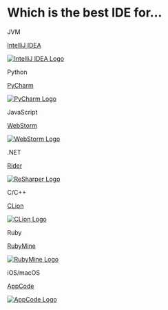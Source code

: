 <!DOCTYPE html>
<html lang="en">
 <head> 
<meta charset="UTF-8">
 <title>Flash Cards</title>
 <link rel="stylesheet" href="index.css"> 
<link rel="icon" href="images/jetbrains.png"> 
</head> 
<body> 
<div id="quiz_area">
 <h1 id="title">Which is the best IDE for...</h1>
 <div id="container"> 
<div class="card">
 <div class="front"> 
<p class="question">JVM</p> 
</div>
 <a target="_blank" href="https://www.jetbrains.com/idea/download/"> 
<div class="back"> <p class="answer">IntelliJ IDEA</p> 
<img src="images/icon-intellij-idea.png" alt="IntelliJ IDEA Logo">
 </div>
 </a> 
</div> 
<div class="card"> 
<div class="front">
 <p class="question">Python</p> 
</div>
 <a target="_blank" href="https://www.jetbrains.com/pycharm/download/"> 
<div class="back">
 <p class="answer">PyCharm</p>
 <img src="images/icon-pycharm.png" alt="PyCharm Logo">
 </div>
 </a>
 </div>
 <div class="card"> <div class="front">
 <p class="question">JavaScript</p> 
</div> <a target="_blank" href="https://www.jetbrains.com/webstorm/download/">
 <div class="back"> <p class="answer">WebStorm</p> <img src="images/icon-webstorm.png" alt="WebStorm Logo">
 </div> </a> </div> <div class="card"> <div class="front"> <p class="question">.NET</p> </div> <a target="_blank" href="https://www.jetbrains.com/rider/download/">
 <div class="back"> <p class="answer">Rider</p> <img src="images/icon-rider.png" alt="ReSharper Logo"> </div> </a> </div> <div class="card"> <div class="front">
 <p class="question">C/C++</p> </div> <a target="_blank" href="https://www.jetbrains.com/clion/download/"> <div class="back"> <p class="answer">CLion</p> 
<img src="images/icon_CLion.png" alt="CLion Logo"> </div> </a> </div> <div class="card"> <div class="front"> <p class="question">Ruby</p> </div>
 <a target="_blank" href="https://www.jetbrains.com/ruby/download/"> <div class="back"> <p class="answer">RubyMine</p> <img src="images/icon-rubymine.png" alt="RubyMine Logo">
 </div> 
</a> 
</div> 
<div class="card">
 <div class="front"> 
<p class="question">iOS/macOS</p> 
</div>
 <a target="_blank" href="https://www.jetbrains.com/objc/download/">
 <div class="back"> <p class="answer">AppCode</p> <img src="images/icon_AppCode.png" alt="AppCode Logo">
 </div>
 </a>
